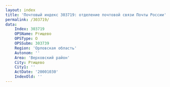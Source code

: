 ```yaml
---
layout: index
title: 'Почтовый индекс 303719: отделение почтовой связи Почты России'
permalink: /303719/
data:
    Index: 303719
    OPSName: Ртищево
    OPSType: О
    OPSSubm: 303739
    Region: 'Орловская область'
    Autonom: ''
    Area: 'Верховский район'
    City: Ртищево
    City1: ''
    ActDate: '20001030'
    IndexOld: ''
---
```

